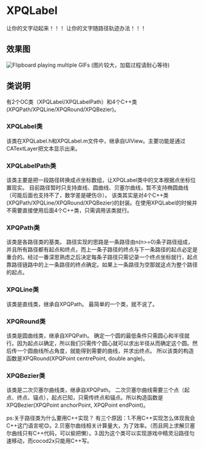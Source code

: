 # XPQLabel
让你的文字动起来！！！
让你的文字随路径轨迹办法！！！

## 效果图
![Flipboard playing multiple GIFs](https://github.com/xiepanqi/XPQLabel/blob/master/Dome.gif)
(图片较大，加载过程请耐心等待)

## 类说明
有2个OC类（XPQLabel/XPQLabelPath）和4个C++类(XPQPath/XPQLine/XPQRound/XPQBezier)。
### XPQLabel类
该类在XPQLabel.h和XPQLabel.m文件中，继承自UIView。主要功能是通过CATextLayer把文本显示出来。
### XPQLabelPath类
该类主要是把一段路径转换成点坐标数组，让XPQLabel类中的文本根据点坐标位置现实。
目前路径暂时只支持直线、圆曲线、贝塞尔曲线，暂不支持椭圆曲线（可能后面也支持不了，数学差是硬伤😢）。
该类其实是对4个C++类(XPQPath/XPQLine/XPQRound/XPQBezier)的封装。在使用XPQLabel的时候并不需要直接使用后面4个C++类，只需调用该类就行。

### XPQPath类
该类是各路径类的基类。
路径实现的思路是一条路径由n(n>=0)条子路径组成，并且所有路径都有起点和终点，而上一条子路径的终点与下一条路径的起点必定是重合的。经过一番深思熟虑之后决定每条子路径只需记录一个终点坐标就行，起点靠路径链路中的上一条路径的终点确定。如果上一条路径为空那就这点为整个路径的起点。
### XPQLine类
该类是直线类，继承自XPQPath。
最简单的一个类，就不说了。
### XPQRound类
该类是圆曲线类，继承自XPQPath。
确定一个圆的最低条件只需圆心和半径就行。因为起点以确定，所以我们只需传个圆心就可以求出半径从而确定这个圆。然后传一个圆曲线所占角度，就能得到需要的曲线，并求出终点。
所以该类的构造函数是XPQRound(XPQPoint centrePoint, double angle)。
### XPQBezier类
该类是二次贝塞尔曲线类，继承自XPQPath。
二次贝塞尔曲线需要三个点（起点、终点、锚点），起点已知，只需传终点和锚点。所以构造函数是XPQBezier(XPQPoint anchorPoint, XPQPoint endPoint)。


ps:关于路径类为什么要用C++实现？
有三个原因：1.不用C++实现怎么体现我会C++这门语言呢😊。2.贝塞尔曲线相关计算量大，为了效率。（而且网上求解贝塞尔曲线只有C++代码，可以偷把懒）。3.因为这个类可以实现游戏中精灵沿路径匀速移动，而cocod2x只能用C++写。